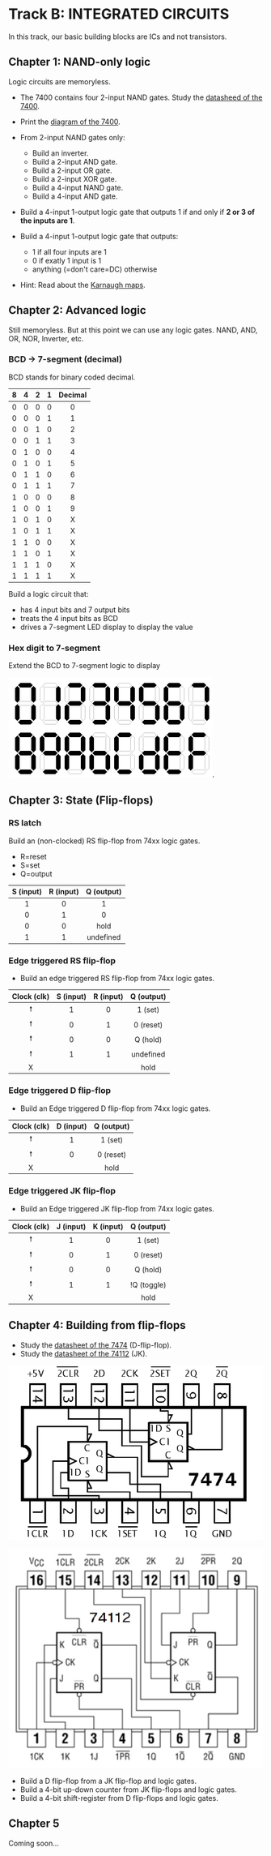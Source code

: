 # Track B: INTEGRATED CIRCUITS

In this track, our basic building blocks are ICs and not transistors.

## Chapter 1: NAND-only logic

Logic circuits are memoryless.

* The 7400 contains four 2-input NAND gates. Study the [datasheed of the 7400](https://www.ti.com/lit/ds/symlink/sn7400.pdf).
* Print the [diagram of the 7400](https://commons.wikimedia.org/wiki/File:7400_Quad_2-input_NAND_Gates.PNG).
* From 2-input NAND gates only:
   * Build an inverter.
   * Build a 2-input AND gate.
   * Build a 2-input OR gate.
   * Build a 2-input XOR gate.
   * Build a 4-input NAND gate.
   * Build a 4-input AND gate.

* Build a 4-input 1-output logic gate that outputs 1 if and only if **2 or 3 of the inputs are 1**.
* Build a 4-input 1-output logic gate that outputs:
   * 1 if all four inputs are 1
   * 0 if exatly 1 input is 1
   * anything (=don't care=DC) otherwise

* Hint: Read about the [Karnaugh maps](https://en.wikipedia.org/wiki/Karnaugh_map).

## Chapter 2: Advanced logic

Still memoryless. But at this point we can use any logic gates.
NAND, AND, OR, NOR, Inverter, etc.

### BCD -> 7-segment (decimal)

BCD stands for binary coded decimal.

| 8 | 4 | 2 | 1 | Decimal |
|:-:|:-:|:-:|:-:|:-------:|
| 0 | 0 | 0 | 0 |  0      |
| 0 | 0 | 0 | 1 |  1      |
| 0 | 0 | 1 | 0 |  2      |
| 0 | 0 | 1 | 1 |  3      |
| 0 | 1 | 0 | 0 |  4      |
| 0 | 1 | 0 | 1 |  5      |
| 0 | 1 | 1 | 0 |  6      |
| 0 | 1 | 1 | 1 |  7      |
| 1 | 0 | 0 | 0 |  8      |
| 1 | 0 | 0 | 1 |  9      |
| 1 | 0 | 1 | 0 |  X      |
| 1 | 0 | 1 | 1 |  X      |
| 1 | 1 | 0 | 0 |  X      |
| 1 | 1 | 0 | 1 |  X      |
| 1 | 1 | 1 | 0 |  X      |
| 1 | 1 | 1 | 1 |  X      |

Build a logic circuit that:

* has 4 input bits and 7 output bits
* treats the 4 input bits as BCD
* drives a 7-segment LED display to display the value

### Hex digit to 7-segment

Extend the BCD to 7-segment logic to display

![all hex digits](hex7segment.png).

## Chapter 3: State (Flip-flops)

### RS latch

Build an (non-clocked) RS flip-flop from 74xx logic gates.
*  R=reset
*  S=set
*  Q=output

| S (input) | R (input) | Q (output) |
|:---------:|:---------:|:----------:|
| 1         | 0         | 1          |
| 0         | 1         | 0          |
| 0         | 0         | hold       |
| 1         | 1         | undefined  |


### Edge triggered RS flip-flop

* Build an edge triggered RS flip-flop from 74xx logic gates.

| Clock (clk) | S (input) | R (input) | Q (output) |
|:-----------:|:---------:|:---------:|:----------:|
| 🠕           | 1         | 0         | 1 (set)    |
| 🠕           | 0         | 1         | 0 (reset)  |
| 🠕           | 0         | 0         | Q (hold)   |
| 🠕           | 1         | 1         | undefined  |
| X           |           |           | hold       |

### Edge triggered D flip-flop

* Build an Edge triggered D flip-flop from 74xx logic gates.

| Clock (clk) | D (input) | Q (output) |
|:-----------:|:---------:|:----------:|
| 🠕           | 1         | 1 (set)    |
| 🠕           | 0         | 0 (reset)  |
| X           |           | hold       |

### Edge triggered JK flip-flop

* Build an Edge triggered JK flip-flop from 74xx logic gates.

| Clock (clk) | J (input) | K (input) | Q (output) |
|:-----------:|:---------:|:---------:|:----------:|
| 🠕           | 1         | 0         | 1 (set)    |
| 🠕           | 0         | 1         | 0 (reset)  |
| 🠕           | 0         | 0         | Q (hold)   |
| 🠕           | 1         | 1         | !Q (toggle)|
| X           |           |           | hold       |

## Chapter 4: Building from flip-flops

* Study the [datasheet of the 7474](https://www.ti.com/lit/ds/symlink/sn74ls74a.pdf) (D-flip-flop).
* Study the [datasheet of the 74112](ti.com/lit/ds/symlink/sn74s112a.pdf) (JK).

![7474 pinout](7474-pinout.png)

![74112 pinout](74112-pinout.jpg)

* Build a D flip-flop from a JK flip-flop and logic gates.
* Build a 4-bit up-down counter from JK flip-flops and logic gates.
* Build a 4-bit shift-register from D flip-flops and logic gates.

## Chapter 5

Coming soon...
